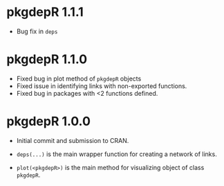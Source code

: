 # pkgdepR 1.1.1

* Bug fix in `deps`

# pkgdepR 1.1.0

* Fixed bug in plot method of `pkgdepR` objects
* Fixed issue in identifying links with non-exported functions.
* Fixed bug in packages with <2 functions defined.

# pkgdepR 1.0.0

* Initial commit and submission to CRAN.

* `deps(...)` is the main wrapper function for creating a network of links.

* `plot(<pkgdepR>)` is the main method for visualizing object of class `pkgdepR`.

